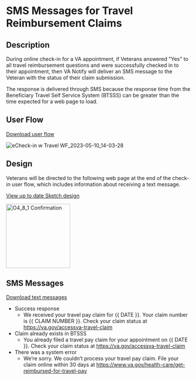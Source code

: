 # SMS Messages for Travel Reimbursement Claims

## Description 

During online check-in for a VA appointment, if Veterans answered "Yes" to all travel reimbursement questions and were successfully checked in to their appointment, then VA Notify will deliver an SMS message to the Veteran with the status of their claim submission. 

The response is delivered through SMS because the response time from the Beneficiary Travel Self Service System (BTSSS) can be greater than the time expected for a web page to load.  

## User Flow 

[Download user flow](https://github.com/department-of-veterans-affairs/va.gov-team/files/11442793/eCheck-in.w.Travel.WF_2023-05-10_14-11-04.pdf)

![eCheck-in w Travel WF_2023-05-10_14-03-28](https://github.com/department-of-veterans-affairs/va.gov-team/assets/101129355/2468c1e8-e4f3-4a64-8a9b-142f195811db)

## Design

Veterans will be directed to the following web page at the end of the check-in user flow, which includes information about receiving a text message. 

[View up to date Sketch design](https://www.sketch.com/s/c3e590f9-898d-4771-a3d4-9464ece91582/v/Z7xlPa/a/dglkPpm)

<img width="175" alt="O4_8_1 Confirmation" src="https://github.com/department-of-veterans-affairs/va.gov-team/assets/101129355/4d3ffb8f-544d-4ae9-9bad-9b56440aeac8">


## SMS Messages

[Download text messages](https://github.com/department-of-veterans-affairs/va.gov-team/files/11518194/SMS.Messages.for.Travel.Reimbursement.Claims.1.docx)

- Success response
     - We received your travel pay claim for {{ DATE }}. Your claim number is {{ CLAIM NUMBER }}. Check your claim status at https://va.gov/accessva-travel-claim
- Claim already exists in BTSSS 
     - You already filed a travel pay claim for your appointment on {{ DATE }}. Check your claim status at https://va.gov/accessva-travel-claim 
- There was a system error  
     - We’re sorry. We couldn’t process your travel pay claim. File your claim online within 30 days at https://www.va.gov/health-care/get-reimbursed-for-travel-pay


